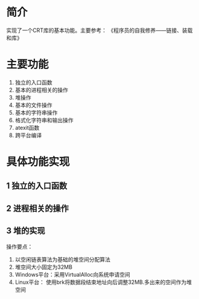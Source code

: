 # 简介

实现了一个CRT库的基本功能。主要参考：
《程序员的自我修养——链接、装载和库》

# 主要功能

1. 独立的入口函数
2. 基本的进程相关的操作
3. 堆操作
4. 基本的文件操作
5. 基本的字符串操作
6. 格式化字符串和输出操作
7. atexit函数
8. 跨平台编译

# 具体功能实现

## 1 独立的入口函数

## 2 进程相关的操作

## 3 堆的实现

操作要点：

1. 以空闲链表算法为基础的堆空间分配算法
2. 堆空间大小固定为32MB
3. Windows平台：采用VirtualAlloc向系统申请空间
4. Linux平台： 使用brk将数据段结束地址向后调整32MB.多出来的空间作为堆空间